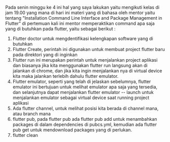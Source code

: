 Pada senin minggu ke 4 ini hal yang saya lakukan yaitu mengikuti kelas  di jam 19.00 yang mana di hari ini materi yang di bahasa oleh mentor yaitu tentang  "Installation Command Line Interface and Package Management in Flutter"  di pertemuan kali ini mentor  memperaktikan  command apa saja yang di butuhkan pada flutter, yaitu sebagai berikut : 
1. Flutter doctor untuk mengdentifikasi kelengkapan software yang di butuhkan
2. Flutter Create, perintah ini digunakan untuk membuat project flutter baru pada direktori yang di inginkan
3. Flutter run ini merupakan perintah untuk menjalankan project aplikasi dan biasanya jika kita menggunakan flutter run langsung akan di jalankan di chrome, dan jika kita ingin menjalankan nya di virtual device kita maka jalankan terlebih dahulu flutter emulator.
4. Flutter emulator, seperti yang telah  di jelaskan sebelumnya, flutter emulator ini bertujuan untuk melihat emulator apa saja yang tersedia, dan selanjutnya dapat menjalankan flutter emulator -- launch <nama emulator> untuk menjalankan emulator sebagai virtual device saat running project aplikasi
5. Ada flutter channel, untuk melihat posisi kita berada di channel mana, atau branch mana
6. flutter pub, pada flutter pub ada flutter pub add <nama paket> untuk menambahkan packages di dalam dependencies di  pubcs.yml, kemudian ada flutter pub get untuk mendownload  packages yang di perlukan.
7.  flutter clean 